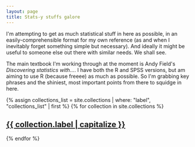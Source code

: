 ```yaml
---
layout: page
title: Stats-y stuffs galore
---
```

I'm attempting to get as much statistical stuff in here as possible, in an easily-comprehensible format for my own reference (as and when I inevitably forget something simple but necessary).  And ideally it might be useful to someone else out there with similar needs.  We shall see.

The main textbook I'm working through at the moment is Andy Field's *Discovering statistics with...*.  I have both the R and SPSS versions, but am aiming to use R (because freeee) as much as possible.  So I'm grabbing key phrases and the shiniest, most important points from there to squidge in here.

<div>
{% assign collections_list = site.collections | where: "label", "collections_list" | first %}
{% for collection in site.collections %}
    <h2><a href="{{ collection.url }}">{{ collection.label | capitalize }}</a></h2>
{% endfor %}
</div>
<!-- <a class="sidebar-nav-item{% if page.url == node.url %} active{% endif %}" href="{{ site.baseurl }}{{ node.url  | remove_first: '/' }}/index/">{{ node.title }}</a> -->
